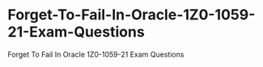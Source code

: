 # Forget-To-Fail-In-Oracle-1Z0-1059-21-Exam-Questions
Forget To Fail In Oracle 1Z0-1059-21 Exam Questions
